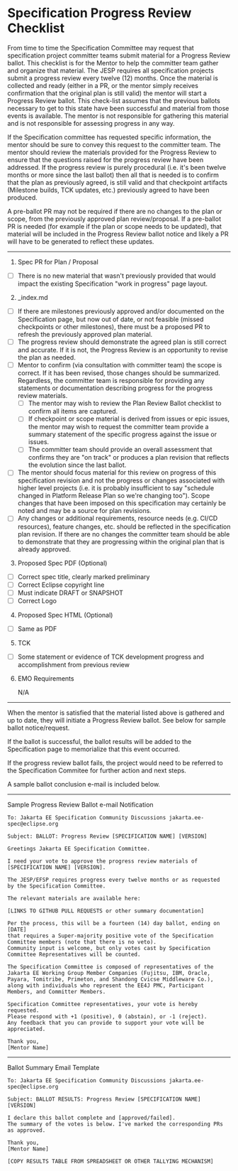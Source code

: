# Specification Progress Review Checklist

From time to time the Specification Committee may request that specification project committer teams submit material for a Progress Review ballot. 
This checklist is for the Mentor to help the committer team gather and organize that material. 
The JESP requires all specification projects submit a progress review every twelve (12) months.
Once the material is collected and ready (either in a PR, or the mentor simply receives confirmation that the original plan is still valid) 
the mentor will start a Progress Review ballot. 
This check-list assumes that the previous ballots necessary to get to this state have been successful and material from those events is available. 
The mentor is not responsible for gathering this material and is not responsible for assessing progress in any way.

If the Specification committee has requested specific information, the mentor should be sure to convey this request to the committer team. 
The mentor should review the materials provided for the Progress Review to ensure that the questions raised for the progress review have been addressed. 
If the progress review is purely procedural (i.e. it's been twelve months or more since the last ballot) then all that is needed is to confirm that 
the plan as previously agreed, is still valid and that checkpoint artifacts (Milestone builds, TCK updates, etc.) previously agreed to have been produced.

A pre-ballot PR may not be required if there are no changes to the plan or scope, from the previously approved plan review/proposal. 
If a pre-ballot PR is needed (for example if the plan or scope needs to be updated), that material will be included in the 
Progress Review ballot notice and likely a PR will have to be generated to reflect these updates.

----
1. Spec PR for Plan / Proposal
  - [ ] There is no new material that wasn't previously provided that would impact the existing Specification "work in progress" page layout.

2. _index.md
  - [ ] If there are milestones previously approved and/or documented on the Specification page, but now out of date, or not feasible (missed checkpoints or other milestones), there must be a proposed PR to refresh the previously approved plan material.
  - [ ] The progress review should demonstrate the agreed plan is still correct and accurate. If it is not, the Progress Review is an opportunity to revise the plan as needed.
  - [ ] Mentor to confirm (via consultation with committer team) the scope is correct. If it has been revised, those changes should be summarized. Regardless, the committer team is responsible for providing any statements or documentation describing progress for the progress review materials.
    - [ ] The mentor may wish to review the Plan Review Ballot checklist to confirm all items are captured. 
    - [ ] If checkpoint or scope material is derived from issues or epic issues, the mentor may wish to request the committer team provide a summary statement of the specific progress against the issue or issues. 
    - [ ] The committer team should provide an overall assessment that confirms they are "on track" or produces a plan revision that reflects the evolution since the last ballot. 
  - [ ] The mentor should focus material for this review on progress of this specification revision and not the progress or changes associated with higher level projects (i.e. it is probably insufficient to say "schedule changed in Platform Release Plan so we're changing too"). Scope changes that have been imposed on this specification may certainly be noted and may be a source for plan revisions.
  - [ ] Any changes or additional requirements, resource needs (e.g. CI/CD resources), feature changes, etc. should be reflected in the specification plan revision. If there are no changes the committer team should be able to demonstrate that they are progressing within the original plan that is already approved.

3. Proposed Spec PDF (Optional)
  - [ ] Correct spec title, clearly marked preliminary
  - [ ] Correct Eclipse copyright line
  - [ ] Must indicate DRAFT or SNAPSHOT
  - [ ] Correct Logo

4. Proposed Spec HTML (Optional)
  - [ ] Same as PDF

5. TCK
  - [ ] Some statement or evidence of TCK development progress and accomplishment from previous review

6. EMO Requirements 

    N/A
    
----
When the mentor is satisfied that the material listed above is gathered and up to date, they will initiate a Progress Review ballot. See below for sample ballot notice/request.

If the ballot is successful, the ballot results will be added to the Specification page to memorialize that this event occurred.

If the progress review ballot fails, the project would need to be referred to the Specification Commitee for further action and next steps.

A sample ballot conclusion e-mail is included below.

----
Sample Progress Review Ballot e-mail Notification

    To: Jakarta EE Specification Community Discussions jakarta.ee-spec@eclipse.org
    
    Subject: BALLOT: Progress Review [SPECIFICATION NAME] [VERSION]

    Greetings Jakarta EE Specification Committee.

    I need your vote to approve the progress review materials of 
    [SPECIFICATION NAME] [VERSION].
    
    The JESP/EFSP requires progress every twelve months or as requested 
    by the Specification Committee.

    The relevant materials are available here:

    [LINKS TO GITHUB PULL REQUESTS or other summary documentation]

    Per the process, this will be a fourteen (14) day ballot, ending on [DATE]
    that requires a Super-majority positive vote of the Specification
    Committee members (note that there is no veto). 
    Community input is welcome, but only votes cast by Specification Committee Representatives will be counted.

    The Specification Committee is composed of representatives of the 
    Jakarta EE Working Group Member Companies (Fujitsu, IBM, Oracle, 
    Payara, Tomitribe, Primeton, and Shandong Cvicse Middleware Co.), 
    along with individuals who represent the EE4J PMC, Participant 
    Members, and Committer Members.

    Specification Committee representatives, your vote is hereby requested. 
    Please respond with +1 (positive), 0 (abstain), or -1 (reject). 
    Any feedback that you can provide to support your vote will be appreciated.

    Thank you,
    [Mentor Name]

----

Ballot Summary Email Template

    To: Jakarta EE Specification Community Discussions jakarta.ee-spec@eclipse.org
    
    Subject: BALLOT RESULTS: Progress Review [SPECIFICATION NAME] [VERSION]
  
    I declare this ballot complete and [approved/failed]. 
    The summary of the votes is below. I've marked the corresponding PRs 
    as approved.

    Thank you,
    [Mentor Name]

    [COPY RESULTS TABLE FROM SPREADSHEET OR OTHER TALLYING MECHANISM]
